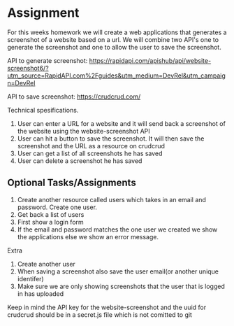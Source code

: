 # Assignment

For this weeks homework we will create a web applications that generates a screenshot of a website based on a url. We will combine two API's one to generate the screenshot and one to allow the user to save the screenshot.

API to generate screenshot: https://rapidapi.com/apishub/api/website-screenshot6/?utm_source=RapidAPI.com%2Fguides&utm_medium=DevRel&utm_campaign=DevRel

API to save screenshot: https://crudcrud.com/

Technical spesifications.

1. User can enter a URL for a website and it will send back a screenshot of the website using the website-screenshot API
2. User can hit a button to save the screenshot. It will then save the screenshot and the URL as a resource on crudcrud
3. User can get a list of all screenshots he has saved
4. User can delete a screenshot he has saved

## Optional Tasks/Assignments

1. Create another resource called users which takes in an email and password. Create one user.
2. Get back a list of users
3. First show a login form
4. If the email and password matches the one user we created we show the applications else we show an error message.

Extra

1. Create another user
2. When saving a screenshot also save the user email(or another unique identifer)
3. Make sure we are only showing screenshots that the user that is logged in has uploaded

Keep in mind the API key for the website-screenshot and the uuid for crudcrud should be in a secret.js file which is not comitted to git
